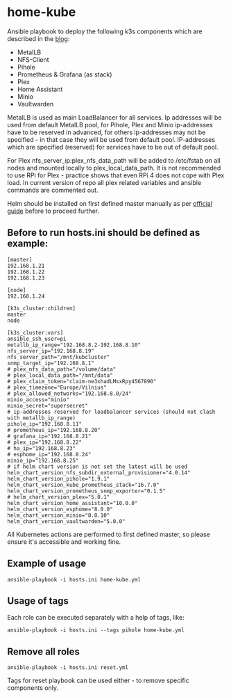# home-kube
Ansible playbook to deploy the following k3s components which are described in the [blog](http://blog.sozinov.eu):
* MetalLB
* NFS-Client
* Pihole
* Prometheus & Grafana (as stack)
* Plex
* Home Assistant
* Minio
* Vaultwarden

MetalLB is used as main LoadBalancer for all services. Ip addresses will be used from default MetalLB pool, for Pihole, Plex and Minio ip-addresses have to be reserved in advanced, for others ip-addresses may not be specified - in that case they will be used from default pool. IP-addresses which are specified (reserved) for services have to be out of default pool.

For Plex nfs_server_ip:plex_nfs_data_path will be added to /etc/fstab on all nodes and mounted locally to plex_local_data_path.
It is not recommended to use RPi for Plex - practice shows that even RPi 4 does not cope with Plex load.
In current version of repo all plex related variables and ansible commands are commented out.

Helm should be installed on first defined master manually as per [official guide](https://helm.sh/docs/intro/install/) before to proceed further.

## Before to run hosts.ini should be defined as example:
```
[master]
192.168.1.21
192.168.1.22
192.168.1.23

[node]
192.168.1.24

[k3s_cluster:children]
master
node

[k3s_cluster:vars]
ansible_ssh_user=pi
metallb_ip_range="192.168.8.2-192.168.8.10"
nfs_server_ip="192.168.8.19"
nfs_server_path="/mnt/kubcluster"
snmp_target_ip="192.168.8.1"
# plex_nfs_data_path="/volume/data"
# plex_local_data_path="/mnt/data"
# plex_claim_token="claim-ne3xhadLMsxRpy4567890"
# plex_timezone="Europe/Vilnius"
# plex_allowed_networks="192.168.8.0/24"
minio_access="minio"
minio_secret="supersecret"
# ip-addresses reserved for loadbalancer services (should not clash with metallb_ip_range)
pihole_ip="192.168.8.11"
# prometheus_ip="192.168.8.20"
# grafana_ip="192.168.8.21"
# plex_ip="192.168.8.22"
# ha_ip="192.168.8.23"
# esphome_ip="192.168.8.24"
minio_ip="192.168.8.25"
# if helm chart version is not set the latest will be used
helm_chart_version_nfs_subdir_external_provisioner="4.0.14"
helm_chart_version_pihole="1.9.1"
helm_chart_version_kube_prometheus_stack="16.7.0"
helm_chart_version_prometheus_snmp_exporter="0.1.5"
# helm_chart_version_plex="5.0.1"
helm_chart_version_home_assistant="10.0.0"
helm_chart_version_esphome="8.0.0"
helm_chart_version_minio="8.0.10"
helm_chart_version_vaultwarden="5.0.0"
```
All Kubernetes actions are performed to first defined master, so please ensure it's accessible and working fine.
## Example of usage
```
ansible-playbook -i hosts.ini home-kube.yml
```
## Usage of tags
Each role can be executed separately with a help of tags, like:
```
ansible-playbook -i hosts.ini --tags pihole home-kube.yml
```

## Remove all roles
```
ansible-playbook -i hosts.ini reset.yml
```
Tags for reset playbook can be used either - to remove specific components only.
